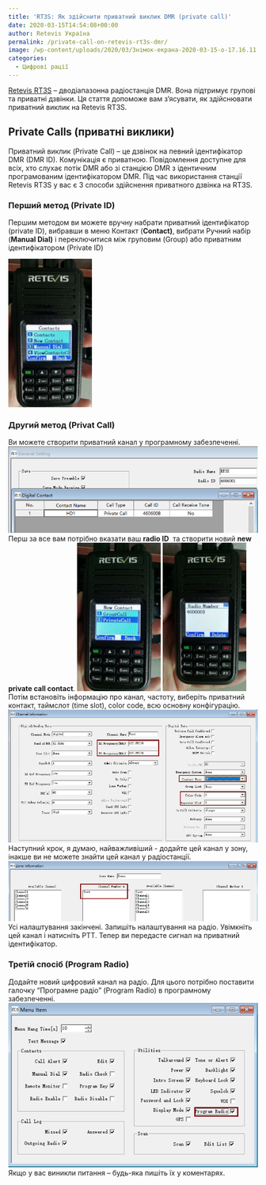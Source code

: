 ```yaml
---
title: 'RT3S: Як здійснити приватний виклик DMR (private call)'
date: 2020-03-15T14:54:08+00:00
author: Retevis Україна
permalink: /private-call-on-retevis-rt3s-dmr/
image: /wp-content/uploads/2020/03/Знімок-екрана-2020-03-15-о-17.16.11.png
categories:
  - Цифрові рації
---
```

[Retevis RT3S](https://retevis.com.ua/shop/retevis-rt3s/) &#8211; дводіапазонна радіостанція DMR. Вона підтримує групові та приватні дзвінки. Ця стаття допоможе вам з&#8217;ясувати, як здійснювати приватний виклик на Retevis RT3S.

## Private Calls (приватні виклики)

Приватний виклик (Private Call) &#8211; це дзвінок на певний ідентифікатор DMR (DMR ID). Комунікація є приватною. Повідомлення доступне для всіх, хто слухає потік DMR або зі станцією DMR з ідентичним програмованим ідентифікатором DMR. Під час використання станції Retevis RT3S у вас є 3 способи здійснення приватного дзвінка на RT3S.

### Перший метод (Private ID)
Першим методом ви можете вручну набрати приватний ідентифікатор (private ID), вибравши в меню Контакт (**Contact)**, вибрати Ручний набір (**Manual Dial)**&nbsp;і переключитися між груповим (Group) або приватним ідентифікатором (Private ID)

![RT3S налаштування контактів](/wp-content/uploads/2020/03/Private-call-on-RT3S-Cherry-169x300.jpg)

### Другий метод (Privat Call)
Ви можете створити приватний канал у програмному забезпеченні.
![RT3S privat call. Створити приватний канал](/wp-content/uploads/2020/03/Retevis-RT3S-Private-call-on-software-1.jpg)
Перш за все вам потрібно вказати ваш&nbsp;**radio ID**&nbsp; та створити новий&nbsp;**new private call contact**.
![Retevis RT3s Privat Call](/wp-content/uploads/2020/03/Private-call-set-on-Retevis-RT3S-Cherry-169x300.jpg)
![RT3S privat call (приватний виклик)](/wp-content/uploads/2020/03/private-call-number-on-Retevis-RT3S-169x300.jpg)
Потім встановіть інформацію про канал, частоту, виберіть приватний контакт, таймслот (time slot), color code, всю основну конфігурацію.
![Ретевис RT3S (приватный вызов)](/wp-content/uploads/2020/03/retevis-rt3s-private-call-channel-setting.jpg)
Наступний крок, я думаю, найважливіший - додайте цей канал у зону, інакше ви не можете знайти цей канал у радіостанції.
![RT3S вибрати зону](/wp-content/uploads/2020/03/retevis-rt3s-zone-setting.jpg)
Усі налаштування закінчені. Запишіть налаштування на радіо. Увімкніть цей канал і натисніть PTT. Тепер ви передасте сигнал на приватний ідентифікатор.

### Третій спосіб (Program Radio)
Додайте новий цифровий канал на радіо. Для цього потрібно поставити галочку &#8220;Програмне радіо&#8221; (Program Radio) в програмному забезпеченні.
![RT3S увімкнути Program radio](/wp-content/uploads/2020/03/retevis-rt3s-program-radio-setting.jpg)
Якщо у вас виникли питання &#8211; будь-яка пишіть їх у коментарях.
